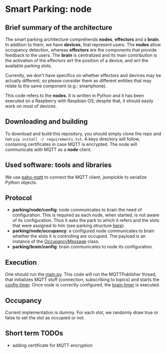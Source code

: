 # Smart Parking: node
## Brief summary of the architecture
The smart parking architecture comprehends **nodes**, **effectors** and a **brain**. In addition to them, we have **devices**, that represent users. The **nodes** allow occupancy detection, whereas **effectors** are the components that provide feedback to the users. The **brain** is centralized and its main contribution is the activation of the effectors wrt the position of a device, and wrt the available parking slots.

Currently, we don't have specifics on whether effectors and devices may be actually different, so please consider them as different entities that may relate to the same component (e.g.: smartphone).

This code refers to the **nodes**. It is written in Python and it has been executed on a Raspberry with Raspbian OS; despite that, it should easily work on most of devices.

## Downloading and building
To download and build this repository, you should simply clone the repo and run ```pip install -r requirements.txt```. A keys directory will follow, containing certificates in case MQTT is encrypted. The node will communicate with MQTT as a **node** client.

## Used software: tools and libraries
We use [paho-mqtt](https://pypi.org/project/paho-mqtt/) to connect the MQTT client, jsonpickle to serialize Python objects.

## Protocol
- **parking/node/config**: node communicates to brain the need of configuration. This is required as each node, when started, is not aware of its configuration. Thus it asks the park to which it refers and the slots that were assigned to him (see parking structure [here](https://github.com/filipkrasniqi/smartparking-brain/blob/master/README.md)). 
- **parking/node/occupancy**: a configured node communicates to brain whether the slots it is controlling are occupied. The payload is an instance of the [OccupancyMessage](https://github.com/filipkrasniqi/smartparking-node/blob/29975f48ae64df07f46675502b201413a53f45e6/mqtt/messages/node.py#L10) class.
- **parking/brain/config**: brain communicates to node its configuration.

## Execution
One should run the [main.py](https://github.com/filipkrasniqi/smartparking-node/blob/29975f48ae64df07f46675502b201413a53f45e6/main.py). This code will run the MQTTPublisher thread, that initializes MQTT stuff (connection, subscribing to topics) and starts the [config timer](https://github.com/filipkrasniqi/smartparking-node/blob/29975f48ae64df07f46675502b201413a53f45e6/mqtt/timer/config_timer.py). Once node is correctly configured, the [brain timer](https://github.com/filipkrasniqi/smartparking-node/blob/29975f48ae64df07f46675502b201413a53f45e6/mqtt/timer/brain_timer.py) is executed.

## Occupancy
Current implementation is dummy. For each slot, we randomly draw true or false to set the slot as occupied or not.

## Short term TODOs
- adding certificate for MQTT encryption
